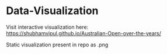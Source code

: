 # Data-Visualization

Visit interactive visualization here:
https://shubhamvipul.github.io/Australian-Open-over-the-years/

Static visualization present in repo as .png
